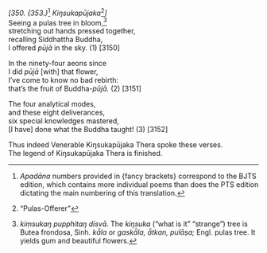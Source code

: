 *\[350. {353.}*[^1] *Kiŋsukapūjaka*[^2]*\]*  
Seeing a pulas tree in bloom,[^3]  
stretching out hands pressed together,  
recalling Siddhattha Buddha,  
I offered *pūjā* in the sky. (1) \[3150\]

In the ninety-four aeons since  
I did *pūjā* \[with\] that flower,  
I’ve come to know no bad rebirth:  
that’s the fruit of Buddha-*pūjā.* (2) \[3151\]

The four analytical modes,  
and these eight deliverances,  
six special knowledges mastered,  
\[I have\] done what the Buddha taught! (3) \[3152\]

Thus indeed Venerable Kiŋsukapūjaka Thera spoke these verses.  
The legend of Kiŋsukapūjaka Thera is finished.

[^1]: *Apadāna* numbers provided in {fancy brackets} correspond to the
    BJTS edition, which contains more individual poems than does the PTS
    edition dictating the main numbering of this translation.

[^2]: “Pulas-Offerer”

[^3]: *kiṃsukaŋ* *pupphitaŋ disvā.* The *kiŋsuka* (“what is it”
    “strange”) tree is Butea frondosa, Sinh. *kǟla* or *gaskǟla, ǟtkan,
    pulāṣa;* Engl. pulas tree. It yields gum and beautiful flowers.
